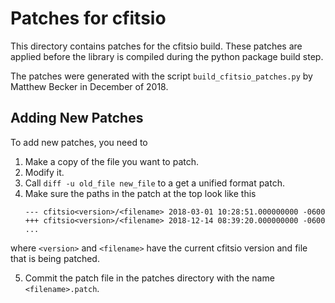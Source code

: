 # Patches for cfitsio

This directory contains patches for the cfitsio build. These patches
are applied before the library is compiled during the python package
build step.

The patches were generated with the script `build_cfitsio_patches.py` by
Matthew Becker in December of 2018.

## Adding New Patches

To add new patches, you need to

1. Make a copy of the file you want to patch.
2. Modify it.
3. Call `diff -u old_file new_file` to a get a unified format patch.
4. Make sure the paths in the patch at the top look like this
    ```
    --- cfitsio<version>/<filename>	2018-03-01 10:28:51.000000000 -0600
    +++ cfitsio<version>/<filename>	2018-12-14 08:39:20.000000000 -0600
    ...
    ``` 
  where `<version>` and `<filename>` have the current cfitsio version and
  file that is being patched.

5. Commit the patch file in the patches directory with the name `<filename>.patch`.
